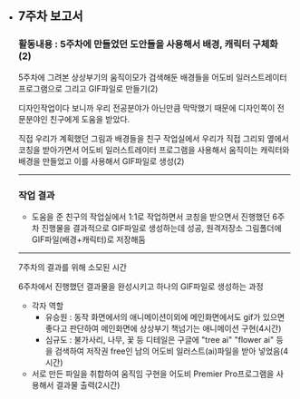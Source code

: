 - ## 7주차 보고서

  ### 활동내용 : 5주차에 만들었던 도안들을 사용해서 배경, 캐릭터 구체화(2)

  5주차에 그려본 상상부기의 움직이모가 검색해둔 배경들을 어도비 일러스트레이터 프로그램으로 그리고 GIF파일로 만들기(2)

  디자인작업이다 보니까 우리 전공분야가 아닌만큼 막막했기 때문에 디자인쪽이 전문분야인 친구에게 도움을 받았다.

  직접 우리가 계획했던 그림과 배경들을 친구 작업실에서 우리가 직접 그리되 옆에서 코칭을 받아가면서 어도비 일러스트레이터 프로그램을 사용해서 움직이는 캐릭터와 배경을 만들었고 이를 사용해서 GIF파일로 생성(2)

  ------

  ### 작업 결과

  - 도움을 준 친구의 작업실에서 1:1로 작업하면서 코칭을 받으면서 진행했던 6주차 진행물을 결과적으로 GIF파일로 생성하는데 성공, 원격저장소 그림폴더에 GIF파일(배경+캐릭터)로 저장해둠

  ------

  7주차의 결과를 위해 소모된 시간

  6주차에서 진행했던 결과물을 완성시키고 하나의 GIF파일로 생성하는 과정

  - 각자 역할
    - 유승원 : 동작 화면에서의 애니메이션이외에 메인화면에서도 gif가 있으면 좋다고 판단하여 메인화면에 상상부기 책넘기는 애니메이션 구현(4시간)
    - 심규도 : 불가사리, 나무, 꽃 등 디테일은 구글에 "tree ai" "flower ai" 등을 검색하여 저작권 free인 남의 어도비 일러스트(ai)파일을 받아 넣었음(4시간)
  - 서로 만든 파일을 취합하여 움직임 구현을 어도비 Premier Pro프로그램을 사용해서 결과물 출력(2시간)